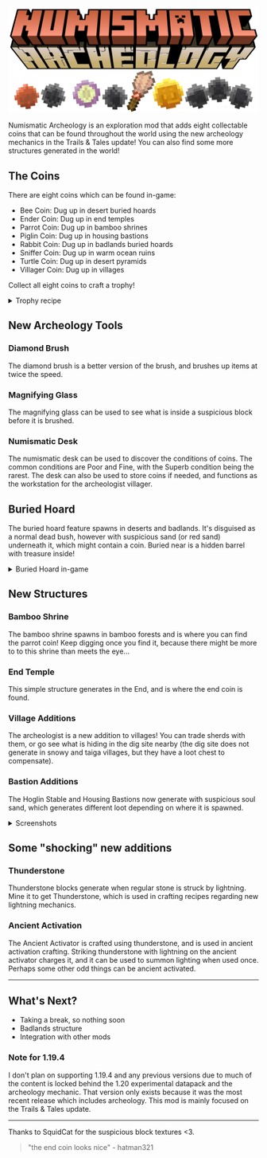![Numismatic Archeology logo stylized in Minecraft font with coins below][logo]

Numismatic Archeology is an exploration mod that adds eight collectable coins that can be found throughout the world using the new archeology mechanics in the Trails & Tales update! You can also find some more structures generated in the world!

## The Coins

There are eight coins which can be found in-game:
* Bee Coin: Dug up in desert buried hoards
* Ender Coin: Dug up in end temples
* Parrot Coin: Dug up in bamboo shrines
* Piglin Coin: Dug up in housing bastions
* Rabbit Coin: Dug up in badlands buried hoards
* Sniffer Coin: Dug up in warm ocean ruins
* Turtle Coin: Dug up in desert pyramids
* Villager Coin: Dug up in villages

Collect all eight coins to craft a trophy!

<details>
<summary>Trophy recipe</summary>
The coins have to be in alphabetical order, otherwise it won't work.

![Minecraft recipe showing eight coins surrounding a gold block][trophy_recipe]
</details>

## New Archeology Tools

### Diamond Brush

The diamond brush is a better version of the brush, and brushes up items at twice the speed.

### Magnifying Glass

The magnifying glass can be used to see what is inside a suspicious block before it is brushed.

### Numismatic Desk

The numismatic desk can be used to discover the conditions of coins. The common conditions are Poor and Fine, with the Superb condition being the rarest. The desk can also be used to store coins if needed, and functions as the workstation for the archeologist villager.

## Buried Hoard

The buried hoard feature spawns in deserts and badlands. It's disguised as a normal dead bush, however with suspicious sand (or red sand) underneath it, which might contain a coin. Buried near is a hidden barrel with treasure inside!

<details>
<summary>Buried Hoard in-game</summary>

![Minecraft player uses a brush on suspicious sand, finding a diamond][buried_hoard_1]
![Minecraft player digs sand and finds a barrel with treasure inside][buried_hoard_2]
</details>



## New Structures

### Bamboo Shrine

The bamboo shrine spawns in bamboo forests and is where you can find the parrot coin! Keep digging once you find it, because there might be more to to this shrine than meets the eye...

### End Temple

This simple structure generates in the End, and is where the end coin is found.

### Village Additions

The archeologist is a new addition to villages! You can trade sherds with them, or go see what is hiding in the dig site nearby (the dig site does not generate in snowy and taiga villages, but they have a loot chest to compensate).

### Bastion Additions

The Hoglin Stable and Housing Bastions now generate with suspicious soul sand, which generates different loot depending on where it is spawned. 

<details>
<summary>Screenshots</summary>
The piglin coin can only be found in the center of housing bastions.

![A piglin coin beside some nether wart growing on suspicious sand in a bastion][bastion_housing]
![A diamond shovel and brush next to some dug up soul sand in a bastion][bastion_garden]
![Some suspicious soul sand in a bastion, with a baby hoglin in the background][bastion_stable]
</details>

## Some "shocking" new additions

### Thunderstone

Thunderstone blocks generate when regular stone is struck by lightning. Mine it to get Thunderstone, which is used in crafting recipes regarding new lightning mechanics.

### Ancient Activation

The Ancient Activator is crafted using thunderstone, and is used in ancient activation crafting. Striking thunderstone with lightning on the ancient activator charges it, and it can be used to summon lighting when used once. Perhaps some other odd things can be ancient activated.
***

## What's Next?

* Taking a break, so nothing soon
* Badlands structure
* Integration with other mods

### Note for 1.19.4

I don't plan on supporting 1.19.4 and any previous versions due to much of the content is locked behind the 1.20 experimental datapack and the archeology mechanic. That version only exists because it was the most recent release which includes archeology. This mod is mainly focused on the Trails & Tales update.

***

Thanks to SquidCat for the suspicious block textures <3.
> "the end coin looks nice" - hatman321

[logo]: https://raw.githubusercontent.com/eman7blue/numismatic-archeology/1.19/assets/numis_arch_logo_modified.png "Numismatic Archeology"
[trophy_recipe]: https://raw.githubusercontent.com/eman7blue/numismatic-archeology/1.19/assets/trophy_recipe.png "Now let's see Paul Allen's Coin Collecting Trophy"
[buried_hoard_1]: https://raw.githubusercontent.com/eman7blue/numismatic-archeology/1.19/assets/buried_hoard_1.gif "Wow a diamond!"
[buried_hoard_2]: https://raw.githubusercontent.com/eman7blue/numismatic-archeology/1.19/assets/buried_hoard_2.gif "That's it? An emerald and some gold? Man, what a gyp."
[bastion_housing]: https://raw.githubusercontent.com/eman7blue/numismatic-archeology/1.19/assets/bastion_housing.png "Also nether wart can grow on the sussy soul sand"
[bastion_garden]: https://raw.githubusercontent.com/eman7blue/numismatic-archeology/1.19/assets/bastion_garden.png "The bastion garden sometimes generates in the housing units bastion"
[bastion_stable]: https://raw.githubusercontent.com/eman7blue/numismatic-archeology/1.19/assets/bastion_stable.png "Did you know that soul sand naturally generates in hoglin stable bastions?"